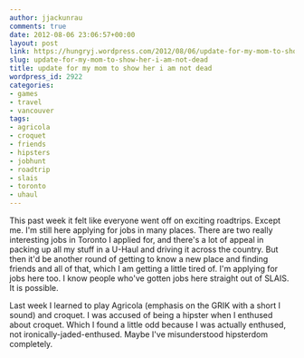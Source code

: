 ```yaml
---
author: jjackunrau
comments: true
date: 2012-08-06 23:06:57+00:00
layout: post
link: https://hungryj.wordpress.com/2012/08/06/update-for-my-mom-to-show-her-i-am-not-dead/
slug: update-for-my-mom-to-show-her-i-am-not-dead
title: update for my mom to show her i am not dead
wordpress_id: 2922
categories:
- games
- travel
- vancouver
tags:
- agricola
- croquet
- friends
- hipsters
- jobhunt
- roadtrip
- slais
- toronto
- uhaul
---
```


This past week it felt like everyone went off on exciting roadtrips. Except me. I'm still here applying for jobs in many places. There are two really interesting jobs in Toronto I applied for, and there's a lot of appeal in packing up all my stuff in a U-Haul and driving it across the country. But then it'd be another round of getting to know a new place and finding friends and all of that, which I am getting a little tired of. I'm applying for jobs here too. I know people who've gotten jobs here straight out of SLAIS. It is possible.

Last week I learned to play Agricola (emphasis on the GRIK with a short I sound) and croquet. I was accused of being a hipster when I enthused about croquet. Which I found a little odd because I was actually enthused, not ironically-jaded-enthused. Maybe I've misunderstood hipsterdom completely.

